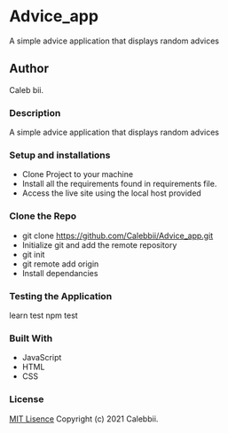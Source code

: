 # Advice_app
A simple advice application that displays random advices
## Author
Caleb bii.
### Description
A simple advice application that displays random advices
### Setup and installations
* Clone Project to your machine
* Install all the requirements found in requirements file.
* Access the live site using the local host provided 

### Clone the Repo 
* git clone https://github.com/Calebbii/Advice_app.git
* Initialize git and add the remote repository
* git init
* git remote add origin <your-repository-url>
* Install dependancies

### Testing the Application
learn test
npm test

### Built With 
* JavaScript
* HTML
* CSS
### License
[MIT Lisence](https://github.com/Calebbii/Advice_app/blob/master/LICENSE) Copyright (c) 2021 Calebbii.

